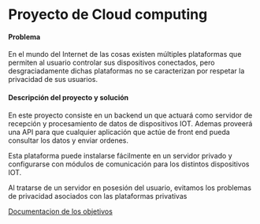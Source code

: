 # Proyecto de Cloud computing



#### Problema

En el mundo del Internet de las cosas existen múltiples plataformas que permiten al usuario controlar sus dispositivos conectados, pero desgraciadamente dichas plataformas no se caracterizan por respetar la privacidad de sus usuarios.



#### Descripción del proyecto y solución

En este proyecto consiste en un backend un que actuará como servidor de recepción y procesamiento de datos de dispositivos IOT.  Ademas proveerá una API para que cualquier aplicación que actúe de front end pueda consultar los datos y enviar ordenes.

Esta plataforma puede instalarse fácilmente en un servidor privado y configurarse con módulos de comunicación para los distintos dispositivos IOT. 

Al tratarse de un servidor en posesión del usuario, evitamos los problemas de privacidad asociados con las plataformas privativas



[Documentacion de los objetivos](https://github.com/arturocs/proyecto-CC/blob/master/docs/configuracion.md)